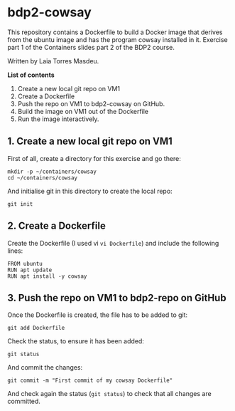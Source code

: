 # bdp2-cowsay
This repository contains a Dockerfile to build a Docker image that derives from the ubuntu image and has the program cowsay installed in it. Exercise part 1 of the Containers slides part 2 of the BDP2 course.

Written by Laia Torres Masdeu.

**List of contents**
1. Create a new local git repo on VM1
2. Create a Dockerfile
3. Push the repo on VM1 to bdp2-cowsay on GitHub.
4. Build the image on VM1 out of the Dockerfile
5. Run the image interactively.

## 1. Create a new local git repo on VM1
First of all, create a directory for this exercise and go there:
```
mkdir -p ~/containers/cowsay
cd ~/containers/cowsay
```

And initialise git in this directory to create the local repo:
```
git init
```

## 2. Create a Dockerfile
Create the Dockerfile (I used vi `vi Dockerfile`) and include the following lines:
```
FROM ubuntu
RUN apt update
RUN apt install -y cowsay
```

## 3. Push the repo on VM1 to bdp2-repo on GitHub
Once the Dockerfile is created, the file has to be added to git:
```
git add Dockerfile
```

Check the status, to ensure it has been added:
```
git status
```

And commit the changes:
```
git commit -m "First commit of my cowsay Dockerfile"

```

And check again the status (`git status`) to check that all changes are committed.

